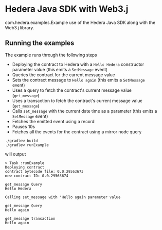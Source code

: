 # Hedera Java SDK with Web3.j

com.hedera.examples.Example use of the Hedera Java SDK along with the Web3.j library.

## Running the examples

The example runs through the following steps
* Deploying the contract to Hedera with a `Hello Hedera` constructor parameter value (this emits a `SetMessage` event)
* Queries the contract for the current message value
* Sets the contract message to `Hello again` (this emits a `SetMessage` event)
* Uses a query to fetch the contract's current message value (`get_message`)
* Uses a transaction to fetch the contract's current message value (`get_message`)
* Calls `set_message` with the current date time as a parameter (this emits a `SetMessage` event)
* Fetches the emitted event using a record
* Pauses 10s
* Fetches all the events for the contract using a mirror node query

```shell
./gradlew build
./gradlew runExample
```

will output

```shell
> Task :runExample
Deploying contract
contract bytecode file: 0.0.29563673
new contract ID: 0.0.29563674

get_message Query
Hello Hedera

Calling set_message with 'Hello again parameter value

get_message Query
Hello again

get_message transaction
Hello again


```
